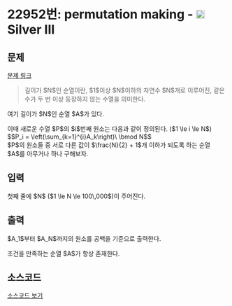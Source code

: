 # 22952번: permutation making - <img src="https://static.solved.ac/tier_small/8.svg" style="height:20px" /> Silver III

<!-- performance -->

<!-- 문제 제출 후 깃허브에 푸시를 했을 때 제출한 코드의 성능이 입력될 공간입니다.-->

<!-- end -->

## 문제

[문제 링크](https://boj.kr/22952)


<blockquote>
<p>길이가 $N$인 순열이란, $1$이상 $N$이하의 자연수 $N$개로 이루어진, 같은 수가 두 번 이상 등장하지 않는 수열을 의미한다.&nbsp;</p>
</blockquote>

<p>여기 길이가 $N$인 순열 $A$가 있다.</p>

<p>이때 새로운 수열 $P$의 $i$번째 원소는&nbsp;다음과 같이 정의된다. ($1 \le i \le N$)<br>
$$P_i = \left(\sum_{k=1}^{i}A_k\right)\ \bmod N$$<br>
$P$의 원소들&nbsp;중 서로 다른 값이 $\frac{N}{2}&nbsp;+ 1$개 이하가&nbsp;되도록 하는 순열 $A$를 아무거나 하나 구해보자.</p>



## 입력


<p>첫째 줄에 $N$ ($1 \le N \le 100\,000$)이 주어진다.</p>



## 출력


<p>$A_1$부터 $A_N$까지의 원소를 공백을 기준으로 출력한다.</p>

<p>조건을 만족하는 순열 $A$가 항상 존재한다.</p>



## 소스코드

[소스코드 보기](permutation%20making.cpp)